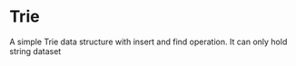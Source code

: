 # Trie
A simple Trie data structure with insert and find  operation. It can only hold string dataset
